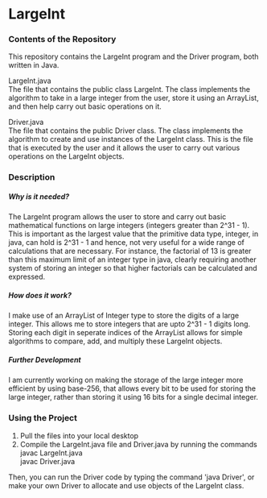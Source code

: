 # LargeInt

<h3> Contents of the Repository </h3>

This repository contains the LargeInt program and the Driver program, both written in Java.

LargeInt.java\
The file that contains the public class LargeInt. The class implements the algorithm to take in a large integer from the user, store it using an ArrayList<Integer>, 
and then help carry out basic operations on it.

Driver.java\
The file that contains the public Driver class. The class implements the algorithm to create and use instances of the LargeInt class. This is the file that is executed by the user
and it allows the user to carry out various operations on the LargeInt objects.

<h3> Description </h3>

<h5> Why is it needed? </h5>

The LargeInt program allows the user to store and carry out basic mathematical functions on large integers (integers greater than 2^31 - 1). 
This is important as the largest value that the primitive data type, integer, in java, can hold is 2^31 - 1 and hence, not very useful for a wide range of calculations 
that are necessary. For instance, the factorial of 13 is greater than this maximum limit of an integer type in java, 
clearly requiring another system of storing an integer so that higher factorials can be calculated and expressed.

<h5> How does it work? </h5>

I make use of an ArrayList of Integer type to store the digits of a large integer. This allows me to store integers that are upto 2^31 - 1 digits long. Storing each digit in 
seperate indices of the ArrayList allows for simple algorithms to compare, add, and multiply these LargeInt objects. 

<h5> Further Development </h5>

I am currently working on making the storage of the large integer more efficient by using base-256, that allows every bit to be used for storing the large integer, rather than 
storing it using 16 bits for a single decimal integer.

<h3> Using the Project </h3>

1. Pull the files into your local desktop
2. Compile the LargeInt.java file and Driver.java by running the commands\
javac LargeInt.java\
javac Driver.java

Then, you can run the Driver code by typing the command 'java Driver', or make your own Driver to allocate and use objects of the LargeInt class.

